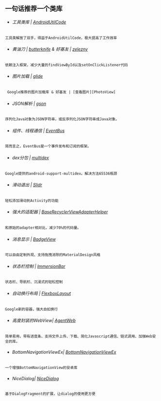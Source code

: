 ## 一句话推荐一个类库

* ###### 工具类库 | [AndroidUtilCode][AndroidUtilCode]

```
工具类解放了双手，得益于AndroidUtilCode，极大提高了工作效率
```

* ###### 黄油刀 | [butterknife][butterknife] & 好基友 | [zelezny][zelezny]

```
依赖注入框架，减少大量的findViewById以及setOnClickListener代码
```

* ###### 图片加载 | [glide][glide]

```
 Google推荐的图片加载库 & 好基友 | [查看图片][PhotoView]
```

* ###### JSON解析 | [gson][gson]

```
序列化Java对象为JSON字符串，或反序列化JSON字符串成Java对象。
```

* ###### 组件、线程通信 | [EventBus][EventBus]

```
简而言之，EventBus是一个事件发布和订阅的框架。
```

* ###### dex分包 | [multidex][multidex]

```
Google提供的android-support-multidex。解决方法65536瓶颈
```

* ###### 滑动退出 | [Slidr][Slidr]

```
轻松添加滑动到Activity的功能
```

* ###### 强大的适配器 | [BaseRecyclerViewAdapterHelper][BaseRecyclerViewAdapterHelper]

```
和原始的adapter相对比，减少70%的代码量。
```

* ###### 消息显示 | [BadgeView][BadgeView]

```
可以自由定制外观、支持拖拽消除的MaterialDesign风格
```

* ###### 状态栏控制 | [ImmersionBar][ImmersionBar]

```
状态栏、导航栏、沉浸式的轻松控制
```

* ###### 自动换行布局 | [FlexboxLayout][FlexboxLayout]

```
Google新的容器，强大自如换行
```

* ###### 高度封装的WebView| [AgentWeb][AgentWeb]

```
简单易用，带有进度条、支持文件上传、下载、简化Javascript通信、链式调用、加强Web安全的库。
```

* ###### BottomNavigationViewEx| [BottomNavigationViewEx][BottomNavigationViewEx]

```
一个增强BottomNavigationView的安卓库
```

* ###### NiceDialog| [NiceDialog][NiceDialog]

```
基于DialogFragment的扩展，让dialog的使用更方便
```

[AndroidUtilCode]:https://github.com/Blankj/AndroidUtilCode
[butterknife]:https://github.com/JakeWharton/butterknife
[zelezny]:https://github.com/avast/android-butterknife-zelezny
[glide]:https://github.com/bumptech/glide
[PhotoView]:https://github.com/chrisbanes/PhotoView
[gson]:https://github.com/google/gson
[EventBus]:https://github.com/greenrobot/EventBus
[multidex]:http://blog.csdn.net/gaozhan_csdn/article/details/51992100
[Slidr]:https://github.com/r0adkll/Slidr
[BaseRecyclerViewAdapterHelper]:https://github.com/CymChad/BaseRecyclerViewAdapterHelper
[BadgeView]:https://github.com/qstumn/BadgeView
[ImmersionBar]:https://github.com/gyf-dev/ImmersionBar
[FlexboxLayout]:https://github.com/google/flexbox-layout
[AgentWeb]:https://github.com/Justson/AgentWeb
[BottomNavigationViewEx]:https://github.com/ittianyu/BottomNavigationViewEx
[NiceDialog]:https://github.com/Othershe/NiceDialog

